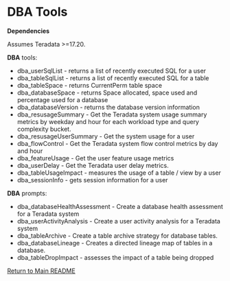 # DBA Tools

**Dependencies**

Assumes Teradata >=17.20.


**DBA** tools:

- dba_userSqlList - returns a list of recently executed SQL for a user
- dba_tableSqlList - returns a list of recently executed SQL for a table
- dba_tableSpace - returns CurrentPerm table space 
- dba_databaseSpace - returns Space allocated, space used and percentage used for a database
- dba_databaseVersion - returns the database version information
- dba_resusageSummary - Get the Teradata system usage summary metrics by weekday and hour for each workload type and query complexity bucket.
- dba_resusageUserSummary - Get the system usage for a user
- dba_flowControl - Get the Teradata system flow control metrics by day and hour
- dba_featureUsage - Get the user feature usage metrics
- dba_userDelay - Get the Teradata user delay metrics.
- dba_tableUsageImpact - measures the usage of a table / view by a user
- dba_sessionInfo - gets session information for a user

**DBA** prompts:

- dba_databaseHealthAssessment - Create a database health assessment for a Teradata system
- dba_userActivityAnalysis - Create a user activity analysis for a Teradata system
- dba_tableArchive - Create a table archive strategy for database tables.
- dba_databaseLineage - Creates a directed lineage map of tables in a database.
- dba_tableDropImpact - assesses the impact of a table being dropped

[Return to Main README](../../../../README.md)
